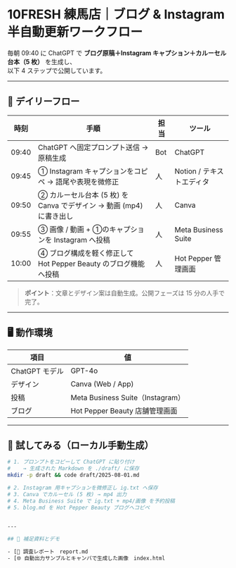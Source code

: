 # 10FRESH 練馬店｜ブログ & Instagram 半自動更新ワークフロー

毎朝 09:40 に ChatGPT で **ブログ原稿＋Instagram キャプション＋カルーセル台本（5 枚）** を生成し、  
以下 4 ステップで公開しています。

---

## 🌱 デイリーフロー

| 時刻 | 手順 | 担当 | ツール |
|------|------|------|--------|
| 09:40 | ChatGPT へ固定プロンプト送信 → 原稿生成 | Bot | ChatGPT |
| 09:45 | ① Instagram キャプションをコピペ → 語尾や表現を微修正 | 人 | Notion / テキストエディタ |
| 09:50 | ② カルーセル台本 (5 枚) を Canva でデザイン → 動画 (mp4) に書き出し | 人 | Canva |
| 09:55 | ③ 画像 / 動画 + ①のキャプションを Instagram へ投稿 | 人 | Meta Business Suite |
| 10:00 | ④ ブログ構成を軽く修正して　Hot Pepper Beauty のブログ機能へ投稿 | 人 | Hot Pepper 管理画面 |

> **ポイント**：文章とデザイン案は自動生成。公開フェーズは 15 分の人手で完了。

---

## 🖥️ 動作環境

| 項目 | 値 |
|------|----|
| ChatGPT モデル | GPT-4o |
| デザイン | Canva (Web / App) |
| 投稿 | Meta Business Suite（Instagram） |
| ブログ | Hot Pepper Beauty 店舗管理画面 |

---

## 🚀 試してみる（ローカル手動生成）

```bash
# 1. プロンプトをコピーして ChatGPT に貼り付け
#    → 生成された Markdown を ./draft/ に保存
mkdir -p draft && code draft/2025-08-01.md

# 2. Instagram 用キャプションを微修正し ig.txt へ保存
# 3. Canva でカルーセル (5 枚) → mp4 出力
# 4. Meta Business Suite で ig.txt + mp4/画像 を予約投稿
# 5. blog.md を Hot Pepper Beauty ブログへコピペ


---

## 📎 補足資料とデモ

- [📄 調査レポート　report.md
- [🌐 自動出力サンプルとキャンバで生成した画像　index.html

